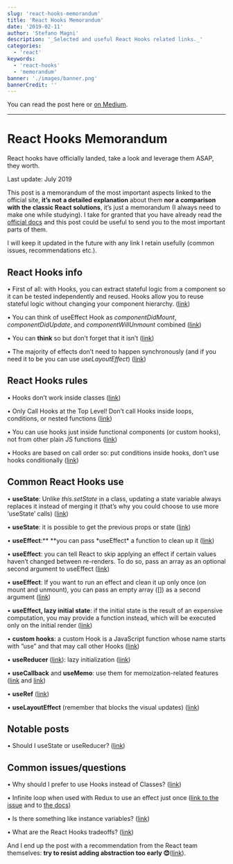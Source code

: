 ```yaml
---
slug: 'react-hooks-memorandum'
title: 'React Hooks Memorandum'
date: '2019-02-11'
author: 'Stefano Magni'
description: '_Selected and useful React Hooks related links._'
categories:
  - 'react'
keywords:
  - 'react-hooks'
  - 'memorandum'
banner: './images/banner.png'
bannerCredit: ''
---
```


<!--
TODO: link this post from Medium
TODO: set the cacnonical link on Medium to point here
-->

You can read the post here or
[on Medium](https://medium.com/@NoriSte/react-hooks-memorandum-bf1c2758a672).

---

# React Hooks Memorandum

React hooks have officially landed, take a look and leverage them ASAP, they
worth.

Last update: July 2019

This post is a memorandum of the most important aspects linked to the official
site, **it’s not a detailed explanation** about them **nor a comparison with the
classic React solutions**, it’s just a memorandum (I always need to make one
while studying). I take for granted that you have already read the
[official docs](https://reactjs.org/docs/hooks-intro.html) and this post could
be useful to send you to the most important parts of them.

I will keep it updated in the future with any link I retain usefully (common
issues, recommendations etc.).

## React Hooks info

• First of all: with Hooks, you can extract stateful logic from a component so
it can be tested independently and reused. Hooks allow you to reuse stateful
logic without changing your component hierarchy.
([link](https://reactjs.org/docs/hooks-intro.html#its-hard-to-reuse-stateful-logic-between-components))

• You can think of useEffect Hook as _componentDidMount_, _componentDidUpdate_,
and _componentWillUnmount_ combined
([link](https://reactjs.org/docs/hooks-effect.html))

• You can **think** so but don’t forget that it isn’t
([link](https://blog.kentcdodds.com/react-hooks-whats-going-to-happen-to-my-tests-df4c2b4d67b7))

• The majority of effects don’t need to happen synchronously (and if you need it
to be you can use _useLayoutEffect_)
([link](https://reactjs.org/docs/hooks-effect.html#detailed-explanation))

## React Hooks rules

• Hooks don’t work inside classes
([link](https://reactjs.org/docs/hooks-overview.html#but-what-is-a-hook))

• Only Call Hooks at the Top Level! Don’t call Hooks inside loops, conditions,
or nested functions
([link](https://reactjs.org/docs/hooks-rules.html#only-call-hooks-at-the-top-level))

• You can use hooks just inside functional components (or custom hooks), not
from other plain JS functions
([link](https://reactjs.org/docs/hooks-rules.html#only-call-hooks-from-react-functions))

• Hooks are based on call order so: put conditions inside hooks, don’t use hooks
conditionally
([link](https://reactjs.org/docs/hooks-rules.html#only-call-hooks-at-the-top-level))

## Common React Hooks use

• **useState**: Unlike _this.setState_ in a class, updating a state variable
always replaces it instead of merging it (that’s why you could choose to use
more ‘useState’ calls)
([link](https://reactjs.org/docs/hooks-state.html#tip-using-multiple-state-variables))

• **useState**: it is possible to get the previous props or state
([link](https://reactjs.org/docs/hooks-faq.html#how-to-get-the-previous-props-or-state))

• **useEffect**:\** \*\*you can pass *useEffect\* a function to clean up it
([link](https://reactjs.org/docs/hooks-effect.html#effects-with-cleanup))

• **useEffect**: you can tell React to skip applying an effect if certain values
haven’t changed between re-renders. To do so, pass an array as an optional
second argument to useEffect
([link](https://reactjs.org/docs/hooks-effect.html#tip-optimizing-performance-by-skipping-effects))

• **useEffect**: If you want to run an effect and clean it up only once (on
mount and unmount), you can pass an empty array ([]) as a second argument
([link](https://reactjs.org/docs/hooks-effect.html#tip-optimizing-performance-by-skipping-effects))

• **useEffect, lazy initial state**: if the initial state is the result of an
expensive computation, you may provide a function instead, which will be
executed only on the initial render
([link](https://reactjs.org/docs/hooks-reference.html#lazy-initial-state))

• **custom hooks**: a custom Hook is a JavaScript function whose name starts
with ”use” and that may call other Hooks
([link](https://reactjs.org/docs/hooks-overview.html#-building-your-own-hooks))

• **useReducer**
([link](https://reactjs.org/docs/hooks-reference.html#usereducer)): lazy
initialization
([link](https://reactjs.org/docs/hooks-reference.html#lazy-initialization))

• **useCallback** and **useMemo**: use them for memoization-related features
([link](https://reactjs.org/docs/hooks-reference.html#usecallback) and
[link](https://reactjs.org/docs/hooks-reference.html#usememo))

• **useRef** ([link](https://reactjs.org/docs/hooks-reference.html#useref))

• **useLayoutEffect** (remember that blocks the visual updates)
([link](https://reactjs.org/docs/hooks-reference.html#uselayouteffect))

## Notable posts

• Should I useState or useReducer?
([link](https://kentcdodds.com/blog/should-i-usestate-or-usereducer))

## Common issues/questions

• Why should I prefer to use Hooks instead of Classes?
([link](https://stackoverflow.com/a/54741742/700707))

• Infinite loop when used with Redux to use an effect just once
([link to the issue](https://stackoverflow.com/questions/54632520/how-to-fetch-data-by-existing-redux-action-with-hooks/54634439)
and to
[the docs](https://reactjs.org/docs/hooks-effect.html#tip-optimizing-performance-by-skipping-effects))

• Is there something like instance variables?
([link](https://reactjs.org/docs/hooks-faq.html#is-there-something-like-instance-variables))

• What are the React Hooks tradeoffs?
([link](https://twitter.com/acemarke/status/1149000836200181760))

And I end up the post with a recommendation from the React team themselves:
**try to resist adding abstraction too early
😊**([link](https://reactjs.org/docs/hooks-custom.html#useyourimagination)).
